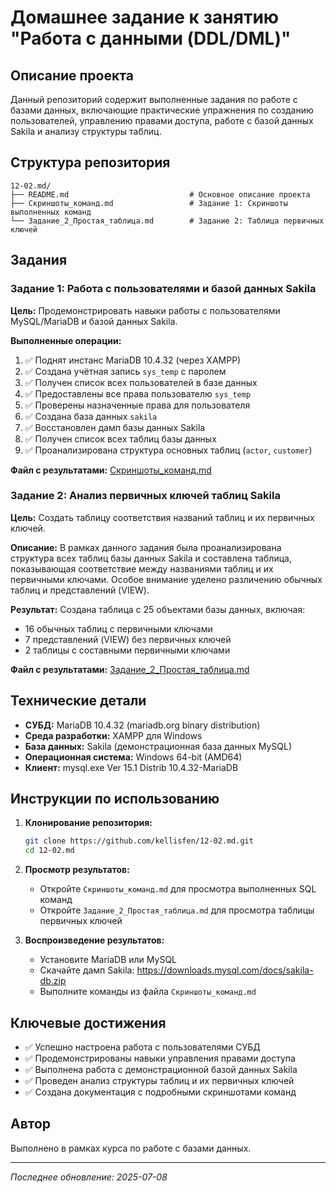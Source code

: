 # Домашнее задание к занятию "Работа с данными (DDL/DML)"

## Описание проекта

Данный репозиторий содержит выполненные задания по работе с базами данных, включающие практические упражнения по созданию пользователей, управлению правами доступа, работе с базой данных Sakila и анализу структуры таблиц.

## Структура репозитория

```
12-02.md/
├── README.md                           # Основное описание проекта
├── Скриншоты_команд.md                 # Задание 1: Скриншоты выполненных команд
└── Задание_2_Простая_таблица.md        # Задание 2: Таблица первичных ключей
```

## Задания

### Задание 1: Работа с пользователями и базой данных Sakila

**Цель:** Продемонстрировать навыки работы с пользователями MySQL/MariaDB и базой данных Sakila.

**Выполненные операции:**
1. ✅ Поднят инстанс MariaDB 10.4.32 (через XAMPP)
2. ✅ Создана учётная запись `sys_temp` с паролем
3. ✅ Получен список всех пользователей в базе данных
4. ✅ Предоставлены все права пользователю `sys_temp`
5. ✅ Проверены назначенные права для пользователя
6. ✅ Создана база данных `sakila`
7. ✅ Восстановлен дамп базы данных Sakila
8. ✅ Получен список всех таблиц базы данных
9. ✅ Проанализирована структура основных таблиц (`actor`, `customer`)

**Файл с результатами:** [Скриншоты_команд.md](./Скриншоты_команд.md)

### Задание 2: Анализ первичных ключей таблиц Sakila

**Цель:** Создать таблицу соответствия названий таблиц и их первичных ключей.

**Описание:** В рамках данного задания была проанализирована структура всех таблиц базы данных Sakila и составлена таблица, показывающая соответствие между названиями таблиц и их первичными ключами. Особое внимание уделено различению обычных таблиц и представлений (VIEW).

**Результат:** Создана таблица с 25 объектами базы данных, включая:
- 16 обычных таблиц с первичными ключами
- 7 представлений (VIEW) без первичных ключей
- 2 таблицы с составными первичными ключами

**Файл с результатами:** [Задание_2_Простая_таблица.md](./Задание_2_Простая_таблица.md)

## Технические детали

- **СУБД:** MariaDB 10.4.32 (mariadb.org binary distribution)
- **Среда разработки:** XAMPP для Windows
- **База данных:** Sakila (демонстрационная база данных MySQL)
- **Операционная система:** Windows 64-bit (AMD64)
- **Клиент:** mysql.exe Ver 15.1 Distrib 10.4.32-MariaDB

## Инструкции по использованию

1. **Клонирование репозитория:**
   ```bash
   git clone https://github.com/kellisfen/12-02.md.git
   cd 12-02.md
   ```

2. **Просмотр результатов:**
   - Откройте `Скриншоты_команд.md` для просмотра выполненных SQL команд
   - Откройте `Задание_2_Простая_таблица.md` для просмотра таблицы первичных ключей

3. **Воспроизведение результатов:**
   - Установите MariaDB или MySQL
   - Скачайте дамп Sakila: https://downloads.mysql.com/docs/sakila-db.zip
   - Выполните команды из файла `Скриншоты_команд.md`

## Ключевые достижения

- ✅ Успешно настроена работа с пользователями СУБД
- ✅ Продемонстрированы навыки управления правами доступа
- ✅ Выполнена работа с демонстрационной базой данных Sakila
- ✅ Проведен анализ структуры таблиц и их первичных ключей
- ✅ Создана документация с подробными скриншотами команд

## Автор

Выполнено в рамках курса по работе с базами данных.

---

*Последнее обновление: 2025-07-08*

